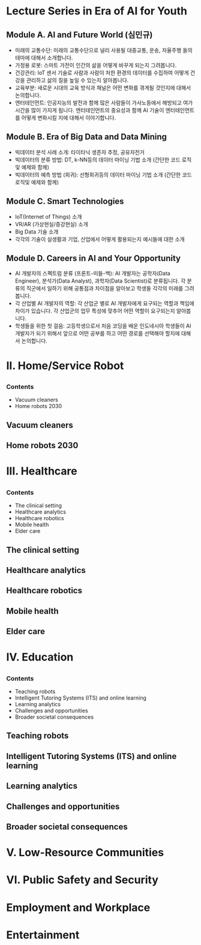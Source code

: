 # Lecture Series in Era of AI for Youth

## Module A. AI and Future World (심민규)

+ 미래의 교통수단: 미래의 교통수단으로 널리 사용될 대중교통, 운송, 자율주행 들의 테마에 대해서 소개합니다.
+ 가정용 로봇: 스마트 가전이 인간의 삶을 어떻게 바꾸게 되는지 그려봅니다.
+ 건강관리: IoT 센서 기술로 사람과 사람이 처한 환경의 데이터를 수집하여 어떻게 건강을 관리하고 삶의 질을 높일 수 있는지 알아봅니다.
+ 교육부분: 새로운 시대의 교육 방식과 채널은 어떤 변화를 겪게될 것인지에 대해서 논의합니다.
+ 엔터테인먼트: 인공지능의 발전과 함께 많은 사람들이 가사노동에서 해방되고 여가시간을 많이 가지게 됩니다. 엔터테인먼트의 중요성과 함께 AI 기술이 엔터테인먼트를 어떻게 변화시킬 지에 대해서 이야기합니다.

## Module B. Era of Big Data and Data Mining

+ 빅데이터 분석 사례 소개: 타이타닉 생존자 추정,  공유자전거
+ 빅데이터의 분류 방법: DT, k-NN등의 데이터 마이닝 기법 소개 (간단한 코드 로직및 예제와 함께)
+ 빅데이터의 예측 방법 (회귀):  선형회귀등의 데이터 마이닝 기법 소개  (간단한 코드 로직및 예제와 함께)

## Module C. Smart Technologies

+ IoT(Internet of Things) 소개
+ VR/AR (가상현실/증강현실) 소개
+ Big Data 기술 소개
+ 각각의 기술이 실생활과 기업, 산업에서 어떻게 활용되는지 예시들에 대한 소개

## Module D. Careers in AI and Your Opportunity

+ AI 개발자의 스펙트럼 분류 (프론트-미들-백): AI 개발자는 공학자(Data Engineer), 분석가(Data Analyst), 과학자(Data Scientist)로 분류됩니다. 각 분류의 직군에서 일하기 위해 공통점과 차이점을 알아보고 학생들 각각의 미래를 그려봅니다.
+ 각 산업별 AI 개발자의 역할: 각 산업군 별로 AI 개발자에게 요구되는 역할과 책임에 차이가 있습니다. 각 산업군의 업무 특성에 맞추어 어떤 역할이 요구되는지 알아봅니다.
+ 학생들을 위한 첫 걸음: 고등학생으로서 처음 코딩을 배운 인도네시아 학생들이 AI 개발자가 되기 위해서 앞으로 어떤 공부를 하고 어떤 경로를 선택해야 할지에 대해서 논의합니다.



# II. Home/Service Robot

##

### Contents

+ Vacuum cleaners
+ Home robots 2030

## Vacuum cleaners
## Home robots 2030



# III. Healthcare

## 

### Contents

+ The clinical setting
+ Healthcare analytics
+ Healthcare robotics
+ Mobile health
+ Elder care

## The clinical setting
## Healthcare analytics
## Healthcare robotics
## Mobile health
## Elder care

# IV. Education

##

### Contents

+ Teaching robots
+ Intelligent Tutoring Systems (ITS) and online learning
+ Learning analytics
+ Challenges and opportunities
+ Broader societal consequences

## Teaching robots
## Intelligent Tutoring Systems (ITS) and online learning
## Learning analytics
## Challenges and opportunities
## Broader societal consequences

# V. Low-Resource Communities

# VI. Public Safety and Security

# Employment and Workplace

# Entertainment




